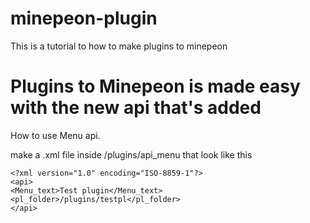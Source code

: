 minepeon-plugin
===============

This is a tutorial to how to make plugins to minepeon


Plugins to Minepeon is made easy with the new api that's added
=====

How to use Menu api.

make a .xml file inside /plugins/api_menu that look like this

```
<?xml version="1.0" encoding="ISO-8859-1"?>
<api>
<Menu_text>Test plugin</Menu_text>
<pl_folder>/plugins/testpl</pl_folder>
</api>
```

